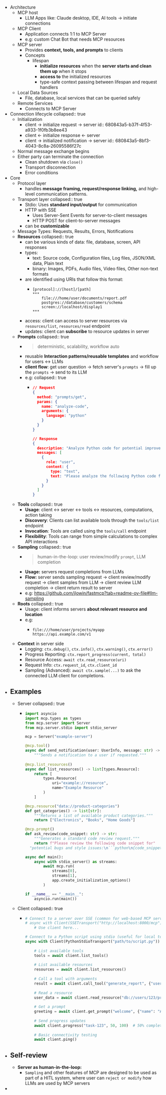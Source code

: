 - Architecture
	- MCP host
		- LLM Apps like: Claude desktop, IDE, AI tools -> initiate connections
	- MCP Client
		- Application connects 1:1 to MCP Server
		- e.g: custom Chat Bot that needs MCP resources
	- MCP server
		- Provides **context, tools, and prompts** to clients
		- Concepts
			- lifespan
				- **initialize resources** when the **server starts and clean them up** when it stops
				- **access to** the initialized resources
				- type-safe context passing between lifespan and request handlers
	- Local Data Sources
		- File, database, local services that can be queried safely
	- Remote Services
		- Connects to MCP Server
- Connection lifecycle
  collapsed:: true
	- Initialization
		- client -> initialize request -> server
		  id:: 680843a5-b37f-4f53-a933-1f0fb3b8ee43
		- client <- initialize response <- server
		- client -> initialized notification -> server
		  id:: 680843a5-8bf3-4043-8c8a-26095586f27c
	- Normal message exchange begins
	- Either party can terminate the connection
		- Clean shutdown via `close()`
		- Transport disconnection
		- Error conditions
- Core
	- Protocol layer
		- handles **message framing, request/response linking,** and high-level communication patterns.
	- Transport layer
	  collapsed:: true
		- Stdio: Uses **standard input/output** for communication
		- HTTP with SSE
			- Uses Server-Sent Events for server-to-client messages
			- HTTP POST for client-to-server messages
		- can be **customizable**
	- Message Types: Requests, Results, Errors, Notifications
	- **Resources**
	  collapsed:: true
		- can be various kinds of data: file, database, screen, API responses
		- types:
			- text: Source code, Configuration files, Log files, JSON/XML data, Plain text
			- binary: Images, PDFs, Audio files, Video files, Other non-text formats
		- are identified using URIs that follow this format:
			- ```
			  [protocol]://[host]/[path]
			  ***
			      file:///home/user/documents/report.pdf
			      postgres://database/customers/schema
			      screen://localhost/display1
			  ***
			  ```
		- access: client can access to server resources via `resources/list`, `resources/read` endpoint
		- updates: client can **subscribe** to resource updates in server
	- **Prompts**
	  collapsed:: true
		- > deterministic, scalability, workflow auto
		- reusable **Interaction patterns/reusable templates** and workflow for users <-> LLMs
		- **client flow**: get user question -> fetch server's `prompts` -> fill up the `prompts` -> send to its LLM
		- e.g:
		  collapsed:: true
			- ```json
			  // Request
			  {
			    method: "prompts/get",
			    params: {
			      name: "analyze-code",
			      arguments: {
			        language: "python"
			      }
			    }
			  }
			  
			  // Response
			  {
			    description: "Analyze Python code for potential improvements",
			    messages: [
			      {
			        role: "user",
			        content: {
			          type: "text",
			          text: "Please analyze the following Python code for potential improvements:\n\n```python\ndef calculate_sum(numbers):\n    total = 0\n    for num in numbers:\n        total = total + num\n    return total\n\nresult = calculate_sum([1, 2, 3, 4, 5])\nprint(result)\n```"
			        }
			      }
			    ]
			  }
			  ```
	- **Tools**
	  collapsed:: true
		- **Usage**: client <-> server <-> tools <-> resources, computations, action taking
		- **Discovery**: Clients can list available tools through the `tools/list` endpoint
		- **Invocation**: Tools are called using the `tools/call` endpoint
		- **Flexibility**: Tools can range from simple calculations to complex API interactions
	- **Sampling**
	  collapsed:: true
		- > human-in-the-loop: user review/modify `prompt`, LLM completion
		- **Usage:** servers request completions from LLMs
		- **Flow:** server sends sampling request -> client review/modify request -> client samples from LLM -> client review LLM completion -> client return result to server
		- e.g: https://github.com/jlowin/fastmcp?tab=readme-ov-file#llm-sampling
	- **Roots**
	  collapsed:: true
		- Usage: client informs servers **about relevant resource and location**
		- e.g:
			- ```
			  file:///home/user/projects/myapp
			  https://api.example.com/v1
			  ```
	- **Context** in server side
		- Logging: `ctx.debug()`, `ctx.info()`, `ctx.warning()`, `ctx.error()`
		- Progress Reporting: `ctx.report_progress(current, total)`
		- Resource Access: `await ctx.read_resource(uri)`
		- Request Info: `ctx.request_id`, `ctx.client_id`
		- Sampling (Advanced): `await ctx.sample(...)` to ask the connected LLM client for completions.
- ## Examples
	- Server
	  collapsed:: true
		- ```python
		  import asyncio
		  import mcp.types as types
		  from mcp.server import Server
		  from mcp.server.stdio import stdio_server
		  
		  mcp = Server("example-server")
		  
		  @mcp.tool()
		  async def send_notification(user: UserInfo, message: str) -> dict:
		      """Sends a notification to a user if requested."""
		      
		  @mcp.list_resources()
		  async def list_resources() -> list[types.Resource]:
		      return [
		          types.Resource(
		              uri="example://resource",
		              name="Example Resource"
		          )
		      ]
		  
		  @mcp.resource("data://product-categories")
		  def get_categories() -> list[str]:
		      """Returns a list of available product categories."""
		      return ["Electronics", "Books", "Home Goods"]
		  
		  @mcp.prompt()
		  def ask_review(code_snippet: str) -> str:
		      """Generates a standard code review request."""
		      return f"Please review the following code snippet for"
		    "potential bugs and style issues:\n```python\n{code_snippet}\n```"
		  
		  async def main():
		      async with stdio_server() as streams:
		          await mcp.run(
		              streams[0],
		              streams[1],
		              app.create_initialization_options()
		          )
		  
		  if __name__ == "__main__":
		      asyncio.run(main())
		  ```
	- Client
	  collapsed:: true
		- ```python
		  # Connect to a server over SSE (common for web-based MCP servers)
		  # async with Client(SSETransport("http://localhost:8000/mcp")) as client:
		      # Use client here...
		  
		  # Connect to a Python script using stdio (useful for local tools)
		  async with Client(PythonStdioTransport("path/to/script.py")) as client:
		      
		      # List available tools
		      tools = await client.list_tools()
		      
		      # List available resources
		      resources = await client.list_resources()
		      
		      # Call a tool with arguments
		      result = await client.call_tool("generate_report", {"user_id": 123})
		      
		      # Read a resource
		      user_data = await client.read_resource("db://users/123/profile")
		          
		      # Get a prompt
		      greeting = await client.get_prompt("welcome", {"name": "Alice"})
		      
		      # Send progress updates
		      await client.progress("task-123", 50, 100)  # 50% complete
		      
		      # Basic connectivity testing
		      await client.ping()
		  ```
- ## Self-review
	- **Server as human-in-the-loop:**
		- `Sampling` and other features of MCP are designed to be used as part of a HITL system, where user can `reject or modify` how LLMs are used by MCP servers
-